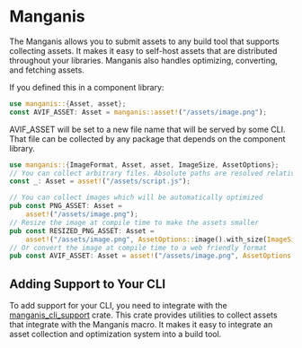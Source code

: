 # Manganis

The Manganis allows you to submit assets to any build tool that supports collecting assets. It makes it easy to self-host assets that are distributed throughout your libraries. Manganis also handles optimizing, converting, and fetching assets.

If you defined this in a component library:

```rust
use manganis::{Asset, asset};
const AVIF_ASSET: Asset = manganis::asset!("/assets/image.png");
```

AVIF_ASSET will be set to a new file name that will be served by some CLI. That file can be collected by any package that depends on the component library.

```rust
use manganis::{ImageFormat, Asset, asset, ImageSize, AssetOptions};
// You can collect arbitrary files. Absolute paths are resolved relative to the package root
const _: Asset = asset!("/assets/script.js");

// You can collect images which will be automatically optimized
pub const PNG_ASSET: Asset =
    asset!("/assets/image.png");
// Resize the image at compile time to make the assets smaller
pub const RESIZED_PNG_ASSET: Asset =
    asset!("/assets/image.png", AssetOptions::image().with_size(ImageSize::Manual { width: 52, height: 52 }));
// Or convert the image at compile time to a web friendly format
pub const AVIF_ASSET: Asset = asset!("/assets/image.png", AssetOptions::image().with_format(ImageFormat::Avif));
```

## Adding Support to Your CLI

To add support for your CLI, you need to integrate with the [manganis_cli_support](https://github.com/DioxusLabs/manganis/tree/main/cli-support) crate. This crate provides utilities to collect assets that integrate with the Manganis macro. It makes it easy to integrate an asset collection and optimization system into a build tool.
